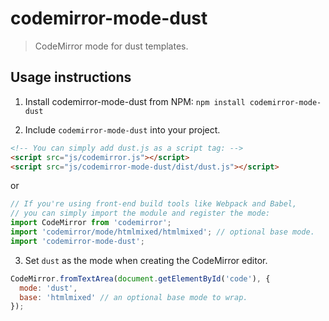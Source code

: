 # codemirror-mode-dust
> CodeMirror mode for dust templates.

## Usage instructions

1. Install codemirror-mode-dust from NPM: `npm install codemirror-mode-dust`

2. Include `codemirror-mode-dust` into your project.

  ```html
  <!-- You can simply add dust.js as a script tag: -->
  <script src="js/codemirror.js"></script>
  <script src="js/codemirror-mode-dust/dist/dust.js"></script>
  ```

  or

  ```js
  // If you're using front-end build tools like Webpack and Babel,
  // you can simply import the module and register the mode:
  import CodeMirror from 'codemirror';
  import 'codemirror/mode/htmlmixed/htmlmixed'; // optional base mode.
  import 'codemirror-mode-dust';
  ```

3. Set `dust` as the mode when creating the CodeMirror editor.

  ```js
  CodeMirror.fromTextArea(document.getElementById('code'), {
    mode: 'dust',
    base: 'htmlmixed' // an optional base mode to wrap.
  });
  ```
